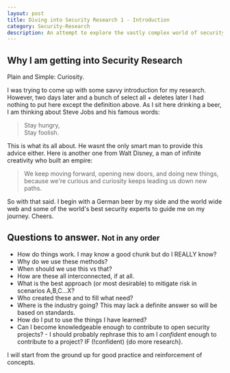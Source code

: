 ```yaml
---
layout: post
title: Diving into Security Research 1 - Introduction
category: Security-Research
description: An attempt to explore the vastly complex world of security.  
---
```


## Why I am getting into Security Research
Plain and Simple: Curiosity. 

I was trying to come up with some savvy introduction for my research. However, two days later and a bunch of select all + deletes later I had nothing to put here except the definition above. As I sit here drinking a beer, I am thinking about Steve Jobs and his famous words:

> Stay hungry, <br /> Stay foolish.

This is what its all about. He wasnt the only smart man to provide this advice either. Here is another one from Walt Disney, a man of infinite creativity who built an empire:

> We keep moving forward, opening new doors, and doing new things, because we're curious and curiosity keeps leading us down new paths.

So with that said. I begin with a German beer by my side and the world wide web and some of the world's best security experts to guide me on my journey. Cheers.

## Questions to answer. <small>Not in any order</small>

- How do things work. I may know a good chunk but do I REALLY know?
- Why do we use these methods?
- When should we use this vs that?
- How are these all interconnected, if at all.
- What is the best approach (or most desirable) to mitigate risk in scenarios A,B,C...X?
- Who created these and to fill what need?
- Where is the industry going? This may lack a definite answer so will be based on standards.
- How do I put to use the things I have learned?
- Can I become knowledgeable enough to contribute to open security projects? - I should probably rephrase this to am I *confident* enough to contribute to a project? IF (!confident) {do more research}.

I will start from the ground up for good practice and reinforcement of concepts.


